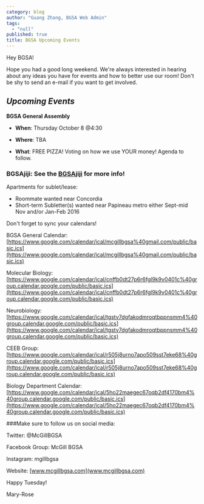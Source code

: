 ```yaml
---
category: blog
author: "Guang Zhang, BGSA Web Admin"
tags: 
  - "null"
published: true
title: BGSA Upcoming Events
---
```



Hey BGSA!

Hope you had a good long weekend. We're always interested in hearing about any ideas you have for events and how to better use our room! Don't be shy to send an e-mail if you want to get involved.


## _**Upcoming Events**_

**BGSA General Assembly**

* **When**: Thursday October 8 @4:30

* **Where**: TBA

* **What**: FREE PIZZA! Voting on how we use YOUR money! Agenda to follow.


### **BGSAjiji**: See the [BGSAjiji](https://docs.google.com/spreadsheets/d/1s9BcBibvzUni4RXZ90X5_LQtxD_19S6mxys_-VmQ1CM/edit?pli=1#gid=0) for more info!

Apartments for sublet/lease:
* Roommate wanted near Concordia
* Short-term Subletter(s) wanted near Papineau metro either Sept-mid Nov and/or Jan-Feb 2016


Don't forget to sync your calendars!

BGSA General Calendar: 
[https://www.google.com/calendar/ical/mcgillbgsa%40gmail.com/public/basic.ics](https://www.google.com/calendar/ical/mcgillbgsa%40gmail.com/public/basic.ics)

Molecular Biology: 
[https://www.google.com/calendar/ical/cnffb0dt27p6r6fgl9k9v0401c%40group.calendar.google.com/public/basic.ics](https://www.google.com/calendar/ical/cnffb0dt27p6r6fgl9k9v0401c%40group.calendar.google.com/public/basic.ics)

Neurobiology: 
[https://www.google.com/calendar/ical/tgstv7dgfakodmroqtbppnsmm4%40group.calendar.google.com/public/basic.ics](https://www.google.com/calendar/ical/tgstv7dgfakodmroqtbppnsmm4%40group.calendar.google.com/public/basic.ics)

CEEB Group: 
[https://www.google.com/calendar/ical/r505j8urno7apo509sst7eke68%40group.calendar.google.com/public/basic.ics](https://www.google.com/calendar/ical/r505j8urno7apo509sst7eke68%40group.calendar.google.com/public/basic.ics)

Biology Department Calendar: 
[https://www.google.com/calendar/ical/5ho22maegec67oqb2df4170bm4%40group.calendar.google.com/public/basic.ics](https://www.google.com/calendar/ical/5ho22maegec67oqb2df4170bm4%40group.calendar.google.com/public/basic.ics)


###Make sure to follow us on social media:

Twitter: @McGillBGSA

Facebook Group: McGill BGSA

Instagram: mgillbgsa

Website: [www.mcgillbgsa.com](www.mcgillbgsa.com)



Happy Tuesday!

Mary-Rose
